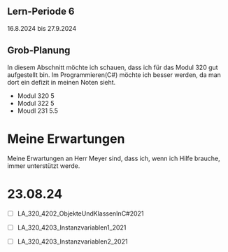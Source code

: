 ## Lern-Periode 6
16.8.2024 bis 27.9.2024

## Grob-Planung
In diesem Abschnitt möchte ich schauen, dass ich für das Modul 320 gut aufgestellt bin. Im Programmieren(C#) möchte ich besser werden, da man dort ein defizit in meinen Noten sieht. 

- Modul 320 5
- Modul 322 5
- Moudl 231 5.5

# Meine Erwartungen
Meine Erwartungen an Herr Meyer sind, dass ich, wenn ich Hilfe brauche, immer unterstützt werde.


# 23.08.24
- [ ] LA_320_4202_ObjekteUndKlassenInC#2021
- [ ] LA_320_4203_Instanzvariablen1_2021
- [ ] LA_320_4203_Instanzvariablen2_2021

